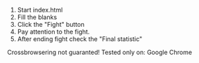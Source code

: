 1. Start index.html
2. Fill the blanks
3. Click the "Fight" button
4. Pay attention to the fight.
5. After ending fight check the "Final statistic"

Crossbrowsering not guaranted!
Tested only on: Google Chrome
